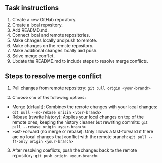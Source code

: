 ## Task instructions

1) Create a new GitHub repository.
2) Create a local repository.
3) Add READMD.md.
4) Connect local and remote repositories.
5) Make changes locally and push to remote.
6) Make changes on the remote repository.
7) Make additional changes locally and push.
8) Solve merge conflict.
9) Update the README.md to include steps to resolve merge conflicts.

## Steps to resolve merge conflict

1) Pull changes from remote repository:
`git pull origin <your-branch>`

2) Choose one of the following options:
- Merge (default): Combines the remote changes with your local changes:
`git pull --no-rebase origin <your-branch>`
- Rebase (rewrite history): Applies your local changes on top of the remote ones, keeping the history cleaner but rewriting commits:
`git pull --rebase origin <your-branch>`
- Fast-Forward (no merge or rebase): Only allows a fast-forward if there are no local changes that conflict with the remote branch:
`git pull --ff-only origin <your-branch>`

3) After resolving conflicts, push the changes back to the remote repository:
`git push origin <your-branch>`
